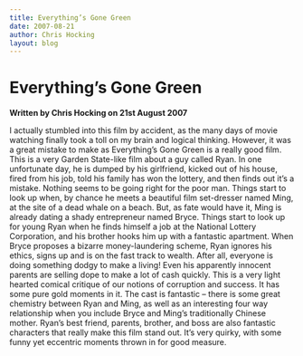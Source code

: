 ```yaml
---
title: Everything’s Gone Green
date: 2007-08-21
author: Chris Hocking
layout: blog
---
```

# Everything’s Gone Green

**Written by Chris Hocking on 21st August 2007**

I actually stumbled into this film by accident, as the many days of movie watching finally took a toll on my brain and logical thinking. However, it was a great mistake to make as Everything’s Gone Green is a really good film. This is a very Garden State-like film about a guy called Ryan. In one unfortunate day, he is dumped by his girlfriend, kicked out of his house, fired from his job, told his family has won the lottery, and then finds out it’s a mistake. Nothing seems to be going right for the poor man. Things start to look up when, by chance he meets a beautiful film set-dresser named Ming, at the site of a dead whale on a beach. But, as fate would have it, Ming is already dating a shady entrepreneur named Bryce. Things start to look up for young Ryan when he finds himself a job at the National Lottery Corporation, and his brother hooks him up with a fantastic apartment. When Bryce proposes a bizarre money-laundering scheme, Ryan ignores his ethics, signs up and is on the fast track to wealth. After all, everyone is doing something dodgy to make a living! Even his apparently innocent parents are selling dope to make a lot of cash quickly. This is a very light hearted comical critique of our notions of corruption and success. It has some pure gold moments in it. The cast is fantastic – there is some great chemistry between Ryan and Ming, as well as an interesting four way relationship when you include Bryce and Ming’s traditionally Chinese mother. Ryan’s best friend, parents, brother, and boss are also fantastic characters that really make this film stand out. It’s very quirky, with some funny yet eccentric moments thrown in for good measure.